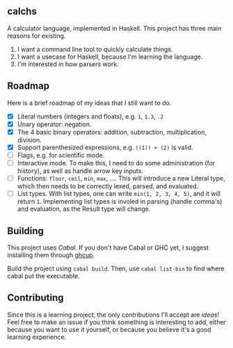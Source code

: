 ## calchs

A calculator language, implemented in Haskell. This project has three main reasons for existing.

1. I want a command line tool to quickly calculate things.
2. I want a usecase for Haskell, because I'm learning the language.
3. I'm interested in how parsers work.

## Roadmap

Here is a brief roadmap of my ideas that I still want to do.

- [x] Literal numbers (integers and floats), e.g. `1`, `1.3`, `.2`
- [x] Unary operator: negation.
- [x] The 4 basic binary operators: addition, subtraction, multiplication, division.
- [x] Support parenthesized expressions, e.g. `((1)) + (2)` is valid.
- [ ] Flags, e.g. for scientific mode.
- [ ] Interactive mode. To make this, I need to do some administration (for history), as well as handle arrow key inputs.
- [ ] Functions: `floor`, `ceil`, `min`, `max`, .... This will introduce a new Literal type, which then needs to be correctly lexed, parsed, and evaluated.
- [ ] List types. With list types, one can write `min(1, 2, 3, 4, 5)`, and it will return `1`. Implementing list types is involed in parsing (handle comma's) and evaluation, as the Result type will change.

## Building

This project uses _Cabal_.
If you don't have Cabal or GHC yet, I suggest installing them through [ghcup](https://www.haskell.org/ghcup/).

Build the project using `cabal build`. Then, use `cabal list-bin` to find where cabal put the executable.

## Contributing

Since this is a learning project, the only contributions I'll accept are _ideas_! 
Feel free to make an issue if you think something is interesting to add, either because you want to use it yourself, or because you believe it's a good learning experience.
